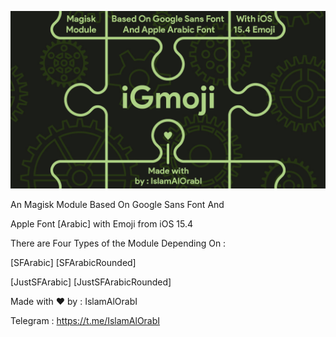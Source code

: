 [![Banner](/assets/iGmojiBanner.jpg)](https://github.com/IslamAlOrabI/iGmoji)

An Magisk Module Based On Google Sans Font And

Apple Font [Arabic] with Emoji from iOS 15.4

There are Four Types of the Module Depending On :

[SFArabic] [SFArabicRounded]

[JustSFArabic] [JustSFArabicRounded]

Made with ❤️ by : IslamAlOrabI

Telegram : https://t.me/IslamAlOrabI
